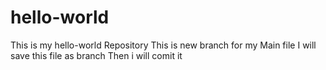 # hello-world
This is my hello-world Repository
 This is new branch for my Main file
 I will save this file as branch 
 Then i will comit it 
